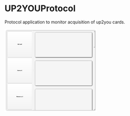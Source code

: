 # UP2YOUProtocol
Protocol application to monitor acquisition of up2you cards.

<img src="res/screenshot.png" width="60%">
